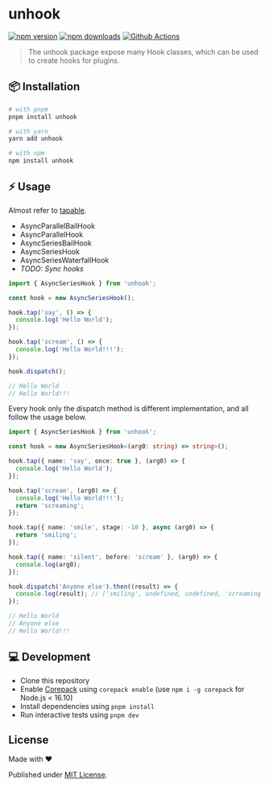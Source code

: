 # unhook

[![npm version][npm-version-src]][npm-version-href]
[![npm downloads][npm-downloads-src]][npm-downloads-href]
[![Github Actions][github-actions-src]][github-actions-href]

<!-- [![Codecov][codecov-src]][codecov-href] -->

> The unhook package expose many Hook classes, which can be used to create hooks for plugins.

## 📦 Installation

```sh
# with pnpm
pnpm install unhook

# with yarn
yarn add unhook

# with npm
npm install unhook
```

## ⚡️ Usage

Almost refer to [tapable](https://github.com/webpack/tapable).

- AsyncParallelBailHook
- AsyncParallelHook
- AsyncSeriesBailHook
- AsyncSeriesHook
- AsyncSeriesWaterfallHook
- _TODO: Sync hooks_

```ts
import { AsyncSeriesHook } from 'unhook';

const hook = new AsyncSeriesHook();

hook.tap('say', () => {
  console.log('Hello World');
});

hook.tap('scream', () => {
  console.log('Hello World!!!');
});

hook.dispatch();

// Hello World
// Hello World!!!
```

Every hook only the dispatch method is different implementation, and all follow the usage below.

```ts
import { AsyncSeriesHook } from 'unhook';

const hook = new AsyncSeriesHook<(arg0: string) => string>();

hook.tap({ name: 'say', once: true }, (arg0) => {
  console.log('Hello World');
});

hook.tap('scream', (arg0) => {
  console.log('Hello World!!!');
  return 'screaming';
});

hook.tap({ name: 'smile', stage: -10 }, async (arg0) => {
  return 'smiling';
});

hook.tap({ name: 'silent', before: 'scream' }, (arg0) => {
  console.log(arg0);
});

hook.dispatch('Anyone else').then((result) => {
  console.log(result); // ['smiling', undefined, undefined, 'screaming'];
});

// Hello World
// Anyone else
// Hello World!!!
```

## 💻 Development

- Clone this repository
- Enable [Corepack](https://github.com/nodejs/corepack) using `corepack enable` (use `npm i -g corepack` for Node.js < 16.10)
- Install dependencies using `pnpm install`
- Run interactive tests using `pnpm dev`

## License

Made with ❤

Published under [MIT License](./LICENSE).

<!-- Badges -->

[npm-version-src]: https://img.shields.io/npm/v/unhook?style=flat-square
[npm-version-href]: https://npmjs.com/package/unhook
[npm-downloads-src]: https://img.shields.io/npm/dm/unhook?style=flat-square
[npm-downloads-href]: https://npmjs.com/package/unhook
[github-actions-src]: https://img.shields.io/github/workflow/status/unjs/unhook/ci/main?style=flat-square
[github-actions-href]: https://github.com/unjs/unhook/actions?query=workflow%3Aci
[codecov-src]: https://img.shields.io/codecov/c/gh/unjs/unhook/main?style=flat-square
[codecov-href]: https://codecov.io/gh/unjs/unhook
